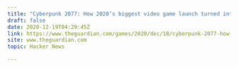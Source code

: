 ```yaml
---
title: "Cyberpunk 2077: How 2020’s biggest video game launch turned into a shambles"
draft: false
date: 2020-12-19T04:29:45Z
link: https://www.theguardian.com/games/2020/dec/18/cyberpunk-2077-how-2020s-biggest-video-game-launch-turned-into-a-shambles?utm_medium=RSS&utm_source=hune
site: www.theguardian.com
topic: Hacker News  

---
```

